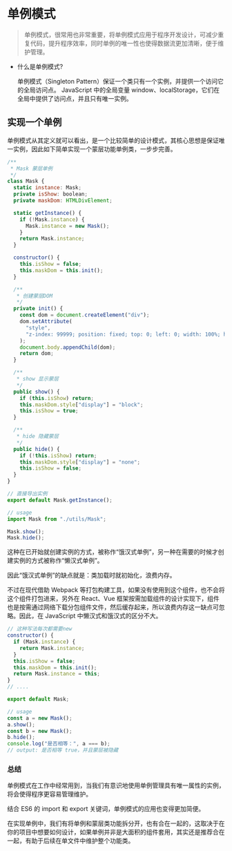 # 单例模式

> 单例模式，很常用也非常重要，将单例模式应用于程序开发设计，可减少重复代码，提升程序效率，同时单例的唯一性也使得数据流更加清晰，便于维护管理。

- 什么是单例模式?

  单例模式（Singleton Pattern）保证一个类只有一个实例，并提供一个访问它的全局访问点。
  JavaScript 中的全局变量 window、localStorage，它们在全局中提供了访问点，并且只有唯一实例。

## 实现一个单例

单例模式从其定义就可以看出，是一个比较简单的设计模式，其核心思想是保证唯一实例，因此如下简单实现一个蒙层功能单例类，一步步完善。

```js
/**
 * Mask 蒙层单例
 */
class Mask {
  static instance: Mask;
  private isShow: boolean;
  private maskDom: HTMLDivElement;

  static getInstance() {
    if (!Mask.instance) {
      Mask.instance = new Mask();
    }
    return Mask.instance;
  }

  constructor() {
    this.isShow = false;
    this.maskDom = this.init();
  }

  /**
   * 创建蒙层DOM
   */
  private init() {
    const dom = document.createElement("div");
    dom.setAttribute(
      "style",
      "z-index: 99999; position: fixed; top: 0; left: 0; width: 100%; height: 100%; display: none; pointer-events: all; user-select: none; cursor: not-allowed;"
    );
    document.body.appendChild(dom);
    return dom;
  }

  /**
   * show 显示蒙层
   */
  public show() {
    if (this.isShow) return;
    this.maskDom.style["display"] = "block";
    this.isShow = true;
  }

  /**
   * hide 隐藏蒙层
   */
  public hide() {
    if (!this.isShow) return;
    this.maskDom.style["display"] = "none";
    this.isShow = false;
  }
}

// 直接导出实例
export default Mask.getInstance();

// usage
import Mask from "./utils/Mask";

Mask.show();
Mask.hide();
```

这种在已开始就创建实例的方式，被称作“饿汉式单例”，另一种在需要的时候才创建实例的方式被称作“懒汉式单例”。

因此“饿汉式单例”的缺点就是：类加载时就初始化，浪费内存。

不过在现代借助 Webpack 等打包构建工具，如果没有使用到这个组件，也不会将这个组件打包进来，另外在 React、Vue 框架按需加载组件的设计实现下，组件也是按需通过网络下载分包组件文件，然后缓存起来，所以浪费内存这一缺点可忽略。因此，在 JavaScript 中懒汉式和饿汉式的区分不大。

```js
// 这种写法每次都需要new
constructor() {
  if (Mask.instance) {
    return Mask.instance;
  }
  this.isShow = false;
  this.maskDom = this.init();
  return Mask.instance = this;
}
// ....

export default Mask;

// usage 
const a = new Mask();
a.show();
const b = new Mask();
b.hide();
console.log("是否相等：", a === b);
// output: 是否相等 true，并且蒙层被隐藏

```

### 总结

单例模式在工作中经常用到，当我们有意识地使用单例管理具有唯一属性的实例，将会使得程序更容易管理维护。

结合 ES6 的 import 和 export 关键词，单例模式的应用也变得更加简便。

在实现单例中，我们有将单例和蒙层类功能拆分开，也有合在一起的，这取决于在你的项目中想要如何设计，如果单例并非是大面积的组件套用，其实还是推荐合在一起，有助于后续在单文件中维护整个功能类。